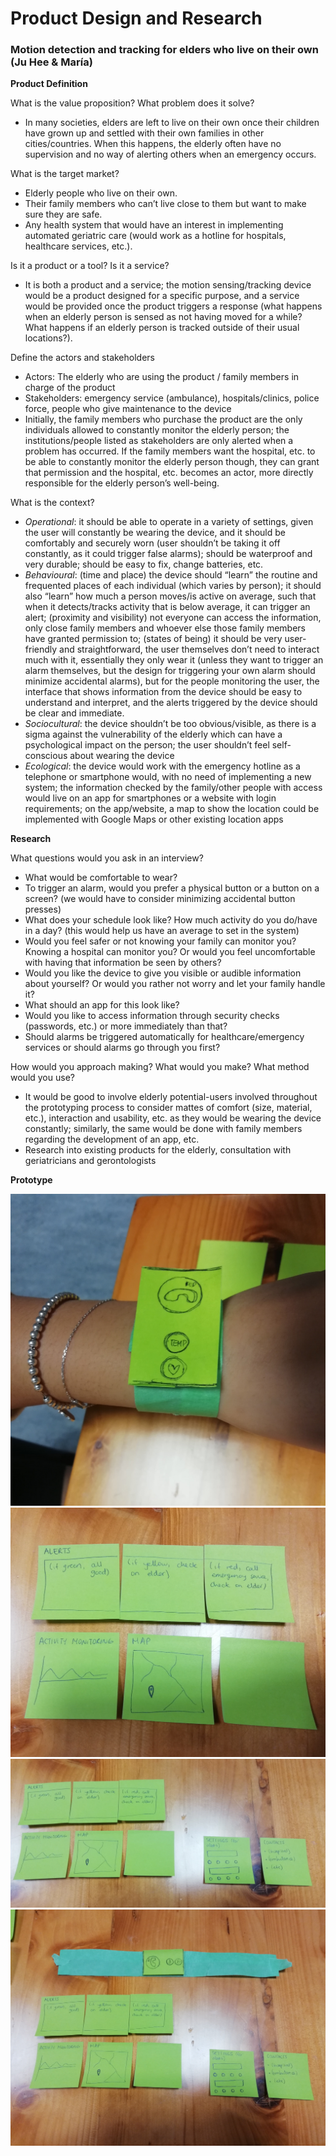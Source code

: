 # Product Design and Research

### Motion detection and tracking for elders who live on their own (Ju Hee & María)
  
  
**Product Definition**  
  
What is the value proposition? What problem does it solve?  
* In many societies, elders are left to live on their own once their children have grown up and settled with their own families in other cities/countries. When this happens, the elderly often have no supervision and no way of alerting others when an emergency occurs.  
  
What is the target market?  
* Elderly people who live on their own.  
* Their family members who can’t live close to them but want to make sure they are safe.  
* Any health system that would have an interest in implementing automated geriatric care (would work as a hotline for hospitals, healthcare services, etc.).  

Is it a product or a tool? Is it a service?  
* It is both a product and a service; the motion sensing/tracking device would be a product designed for a specific purpose, and a service would be provided once the product triggers a response (what happens when an elderly person is sensed as not having moved for a while? What happens if an elderly person is tracked outside of their usual locations?).  
  
Define the actors and stakeholders  
* Actors: The elderly who are using the product / family members in charge of the product
* Stakeholders: emergency service (ambulance), hospitals/clinics, police force, people who give maintenance to the device
* Initially, the family members who purchase the product are the only individuals allowed to constantly monitor the elderly person; the institutions/people listed as stakeholders are only alerted when a problem has occurred. If the family members want the hospital, etc. to be able to constantly monitor the elderly person though, they can grant that permission and the hospital, etc. becomes an actor, more directly responsible for the elderly person’s well-being.
  
What is the context?   
* *Operational*: it should be able to operate in a variety of settings, given the user will constantly be wearing the device, and it should be comfortably and securely worn (user shouldn’t be taking it off constantly, as it could trigger false alarms); should be waterproof and very durable; should be easy to fix, change batteries, etc.
* *Behavioural*: (time and place) the device should “learn” the routine and frequented places of each individual (which varies by person); it should also “learn” how much a person moves/is active on average, such that when it detects/tracks activity that is below average, it can trigger an alert; (proximity and visibility) not everyone can access the information, only close family members and whoever else those family members have granted permission to; (states of being) it should be very user-friendly and straightforward, the user themselves don’t need to interact much with it, essentially they only wear it (unless they want to trigger an alarm themselves, but the design for triggering your own alarm should minimize accidental alarms), but for the people monitoring the user, the interface that shows information from the device should be easy to understand and interpret, and the alerts triggered by the device should be clear and immediate.
*	*Sociocultural*: the device shouldn’t be too obvious/visible, as there is a sigma against the vulnerability of the elderly which can have a psychological impact on the person; the user shouldn’t feel self-conscious about wearing the device
*	*Ecological*: the device would work with the emergency hotline as a telephone or smartphone would, with no need of implementing a new system; the information checked by the family/other people with access would live on an app for smartphones or a website with login requirements; on the app/website, a map to show the location could be implemented with Google Maps or other existing location apps
  
**Research**
  
What questions would you ask in an interview?  
* What would be comfortable to wear?
* To trigger an alarm, would you prefer a physical button or a button on a screen? (we would have to consider minimizing accidental button presses)
*	What does your schedule look like? How much activity do you do/have in a day? (this would help us have an average to set in the system)
*	Would you feel safer or not  knowing your family can monitor you? Knowing a hospital can monitor you? Or would you feel uncomfortable with having that information be seen by others?
*	Would you like the device to give you visible or audible information about yourself? Or would you rather not worry and let your family handle it?
*	What should an app for this look like?
*	Would you like to access information through security checks (passwords, etc.) or more immediately than that?
*	Should alarms be triggered automatically for healthcare/emergency services or should alarms go through you first?
  
How would you approach making? What would you make? What method would you use?
*	It would be good to involve elderly potential-users involved throughout the prototyping process to consider mattes of comfort (size, material, etc.), interaction and usability, etc. as they would be wearing the device constantly; similarly, the same would be done with family members regarding the development of an app, etc.
*	Research into existing products for the elderly, consultation with geriatricians and gerontologists  
  
**Prototype**
 
![img1](https://github.com/marialauramirabelli/Network-Everything/blob/master/Product-Design-%26-Research/Images/device.jpg)  
![img2](https://github.com/marialauramirabelli/Network-Everything/blob/master/Product-Design-%26-Research/Images/app.jpg)  
![img3](https://github.com/marialauramirabelli/Network-Everything/blob/master/Product-Design-%26-Research/Images/app2.jpg)  
![img4](https://github.com/marialauramirabelli/Network-Everything/blob/master/Product-Design-%26-Research/Images/all.jpg)



